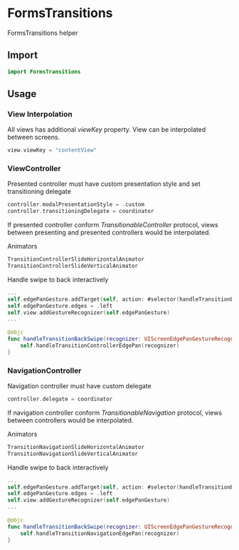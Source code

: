 # FormsTransitions

FormsTransitions helper 

## Import

```swift
import FormsTransitions
```

## Usage

### View Interpolation

All views has additional *viewKey* property. View can be interpolated between screens.

```swift
view.viewKey = "contentView"
```

### ViewController

Presented controller must have custom presentation style and set transitioning delegate

```swift
controller.modalPresentationStyle = .custom
controller.transitioningDelegate = coordinator
```

If presented controller conform *TransitionableController* protocol, views between presenting and presented controllers would be interpolated.

Animators

```swift
TransitionControllerSlideHorizontalAnimator
TransitionControllerSlideVerticalAnimator
```

Handle swipe to back interactively

```swift
...
self.edgePanGesture.addTarget(self, action: #selector(handleTransitionBackSwipe))
self.edgePanGesture.edges = .left
self.view.addGestureRecognizer(self.edgePanGesture)
...
    
@objc
func handleTransitionBackSwipe(recognizer: UIScreenEdgePanGestureRecognizer) {
    self.handleTransitionControllerEdgePan(recognizer)
}
```

### NavigationController

Navigation controller must have custom delegate

```swift
controller.delegate = coordinator
```

If navigation controller conform *TransitionableNavigation* protocol, views between controllers would be interpolated.


Animators

```swift
TransitionNavigationSlideHorizontalAnimator
TransitionNavigationSlideVerticalAnimator
```

Handle swipe to back interactively

```swift
...
self.edgePanGesture.addTarget(self, action: #selector(handleTransitionBackSwipe))
self.edgePanGesture.edges = .left
self.view.addGestureRecognizer(self.edgePanGesture)
...
    
@objc
func handleTransitionBackSwipe(recognizer: UIScreenEdgePanGestureRecognizer) {
    self.handleTransitionNavigationEdgePan(recognizer)
}
```